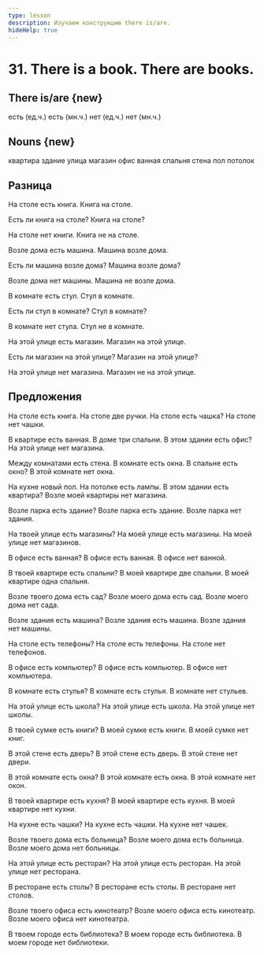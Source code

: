 ```yaml
---
type: lesson
description: Изучаем конструкцию there is/are.
hideHelp: true
---
```


# 31. There is a book. There are books.

## There is/are {new}

есть (ед.ч.)
есть (мн.ч.)
нет (ед.ч.)
нет (мн.ч.)

## Nouns {new}

квартира
здание
улица
магазин
офис
ванная
спальня
стена
пол
потолок

## Разница

На столе есть книга.
Книга на столе.

Есть ли книга на столе?
Книга на столе?

На столе нет книги.
Книга не на столе.

Возле дома есть машина.
Машина возле дома.

Есть ли машина возле дома?
Машина возле дома?

Возле дома нет машины.
Машина не возле дома.

В комнате есть стул.
Стул в комнате.

Есть ли стул в комнате?
Стул в комнате?

В комнате нет стула.
Стул не в комнате.

На этой улице есть магазин.
Магазин на этой улице.

Есть ли магазин на этой улице?
Магазин на этой улице?

На этой улице нет магазина.
Магазин не на этой улице.

## Предложения

На столе есть книга.
На столе две ручки.
На столе есть чашка?
На столе нет чашки.

В квартире есть ванная.
В доме три спальни.
В этом здании есть офис?
На этой улице нет магазина.

Между комнатами есть стена.
В комнате есть окна.
В спальне есть окно?
В этой комнате нет окна.

На кухне новый пол.
На потолке есть лампы.
В этом здании есть квартира?
Возле моей квартиры нет магазина.

Возле парка есть здание?
Возле парка есть здание.
Возле парка нет здания.

На твоей улице есть магазины?
На моей улице есть магазины.
На моей улице нет магазинов.

В офисе есть ванная?
В офисе есть ванная.
В офисе нет ванной.

В твоей квартире есть спальни?
В моей квартире две спальни.
В моей квартире одна спальня.

Возле твоего дома есть сад?
Возле моего дома есть сад.
Возле моего дома нет сада.

Возле здания есть машина?
Возле здания есть машина.
Возле здания нет машины.

На столе есть телефоны?
На столе есть телефоны.
На столе нет телефонов.

В офисе есть компьютер?
В офисе есть компьютер.
В офисе нет компьютера.

В комнате есть стулья?
В комнате есть стулья.
В комнате нет стульев.

На этой улице есть школа?
На этой улице есть школа.
На этой улице нет школы.

В твоей сумке есть книги?
В моей сумке есть книги.
В моей сумке нет книг.

В этой стене есть дверь?
В этой стене есть дверь.
В этой стене нет двери.

В этой комнате есть окна?
В этой комнате есть окна.
В этой комнате нет окон.

В твоей квартире есть кухня?
В моей квартире есть кухня.
В моей квартире нет кухни.

На кухне есть чашки?
На кухне есть чашки.
На кухне нет чашек.

Возле твоего дома есть больница?
Возле моего дома есть больница.
Возле моего дома нет больницы.

На этой улице есть ресторан?
На этой улице есть ресторан.
На этой улице нет ресторана.

В ресторане есть столы?
В ресторане есть столы.
В ресторане нет столов.

Возле твоего офиса есть кинотеатр?
Возле моего офиса есть кинотеатр.
Возле моего офиса нет кинотеатра.

В твоем городе есть библиотека?
В моем городе есть библиотека.
В моем городе нет библиотеки.
